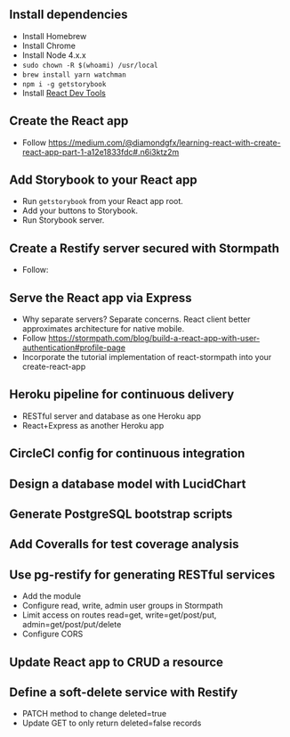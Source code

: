 ## Install dependencies

* Install Homebrew
* Install Chrome
* Install Node 4.x.x
* `sudo chown -R $(whoami) /usr/local`
* `brew install yarn watchman`
* `npm i -g getstorybook`
* Install [React Dev Tools](https://chrome.google.com/webstore/detail/react-developer-tools/fmkadmapgofadopljbjfkapdkoienihi?hl=en)

## Create the React app

* Follow https://medium.com/@diamondgfx/learning-react-with-create-react-app-part-1-a12e1833fdc#.n6i3ktz2m

## Add Storybook to your React app

* Run `getstorybook` from your React app root.
* Add your buttons to Storybook.
* Run Storybook server.

## Create a Restify server secured with Stormpath

* Follow:

## Serve the React app via Express

* Why separate servers? Separate concerns. React client better approximates architecture for native mobile.
* Follow https://stormpath.com/blog/build-a-react-app-with-user-authentication#profile-page
* Incorporate the tutorial implementation of react-stormpath into your create-react-app

## Heroku pipeline for continuous delivery

* RESTful server and database as one Heroku app
* React+Express as another Heroku app

## CircleCI config for continuous integration

## Design a database model with LucidChart

## Generate PostgreSQL bootstrap scripts

## Add Coveralls for test coverage analysis

## Use pg-restify for generating RESTful services

* Add the module
* Configure read, write, admin user groups in Stormpath
* Limit access on routes read=get, write=get/post/put, admin=get/post/put/delete
* Configure CORS

## Update React app to CRUD a resource

## Define a soft-delete service with Restify

* PATCH method to change deleted=true
* Update GET to only return deleted=false records
